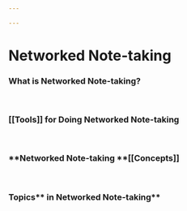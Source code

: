 ```yaml
---

---
```


# Networked Note-taking

### What is **Networked Note-taking?**

 

### [[Tools]] for Doing Networked Note-taking

 

### **Networked Note-taking **[[Concepts]]

 

### Topics** in Networked Note-taking**
